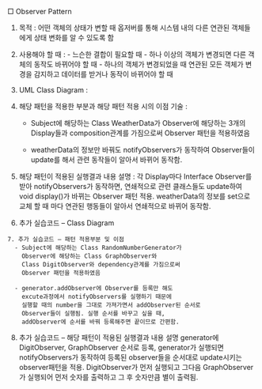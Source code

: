 
□ Observer Pattern
   1. 목적 : 어떤 객체의 상태가 변할 때 옵저버를 통해 시스템 내의 
     다른 연관된 객체들에게 상태 변화를 알 수 있도록 함

   2. 사용해야 할 때 : 
     - 느슨한 결합이 필요할 때
     - 하나 이상의 객체가 변경되면 다른 객체의 동작도 바뀌어야 할 때
     - 하나의 객체가 변경되었을 때 연관된 모든 객체가 변경을 감지하고
       데이터를 받거나 동작이 바뀌어야 할 때

   3. UML Class Diagram : 
  
   4. 해당 패턴을 적용한 부분과 해당 패턴 적용 시의 이점 기술 : 
      - Subject에 해당하는 Class WeatherData가
        Observer에 해당하는 3개의 Display들과
        composition관계를 가짐으로써 Observer 패턴을 적용하였음
     
      - weatherData의 정보만 바꿔도 notifyObservers가 동작하여
        Observer들이 update를 해서 관련 동작들이 알아서 바뀌어 동작함.

   5. 해당 패턴이 적용된 실행결과 내용 설명 :
   각 Display마다 Interface Observer를 받아 notifyObservers가 동작하면,
   연쇄적으로 관련 클래스들도 update하여 void display()가 바뀌는
   Observer 패턴 적용.
   weatherData의 정보를 set으로 교체 할 때 마다 연관된 행동들이 알아서
   연쇄적으로 바뀌어 동작함.

   6. 추가 실습코드 – Class Diagram


    7. 추가 실습코드 – 패턴 적용부분 및 이점
      - Subject에 해당하는 Class RandomNumberGenerator가
        Observer에 해당하는 Class GraphObserver와
        Class DigitObserver와 dependency관계를 가짐으로써
        Observer 패턴을 적용하였음
     
      - generator.addObserver에 Observer를 등록만 해도
        excute과정에서 notifyObservers를 실행하기 때문에
        실행할 때의 number을 그대로 가져가면서 addObserver된 순서로 
        Observer들이 실행됨. 실행 순서를 바꾸고 싶을 때,
        addObserver에 순서를 바꿔 등록해주면 끝이므로 간편함.
 8. 추가 실습코드 – 해당 패턴이 적용된 실행결과 내용 설명
    generator에 DigitObserver, GraphObserver 순서로 등록,
    generator가 실행되면 notifyObservers가 동작하여
    등록된 observer들을 순서대로 update시키는 observer패턴을 적용.
    DigitObserver가 먼저 실행되고 그다음 GraphObserver가 실행되어
    먼저 숫자를 출력하고 그 후 숫자만큼 별이 출력됨.
